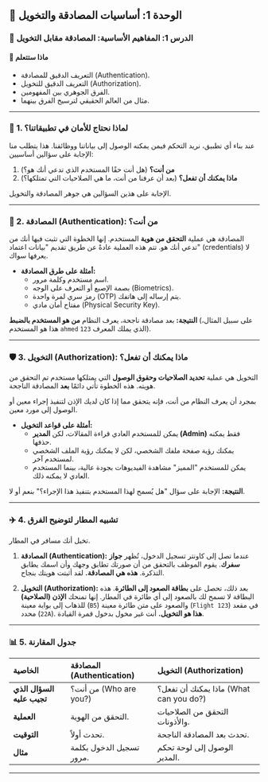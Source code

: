 ## 🔑 الوحدة 1: أساسيات المصادقة والتخويل

### 📘 الدرس 1: المفاهيم الأساسية: المصادقة مقابل التخويل

#### 🧠 **ماذا ستتعلم**
* التعريف الدقيق للمصادقة (Authentication).
* التعريف الدقيق للتخويل (Authorization).
* الفرق الجوهري بين المفهومين.
* مثال من العالم الحقيقي لترسيخ الفرق بينهما.

---
### 🤔 1. لماذا نحتاج للأمان في تطبيقاتنا؟
عند بناء أي تطبيق، نريد التحكم فيمن يمكنه الوصول إلى بياناتنا ووظائفنا. هذا يتطلب منا الإجابة على سؤالين أساسيين:
1.  **من أنت؟** (هل أنت حقًا المستخدم الذي تدعي أنك هو؟)
2.  **ماذا يمكنك أن تفعل؟** (بعد أن عرفنا من أنت، ما هي الصلاحيات التي تمتلكها؟)

الإجابة على هذين السؤالين هي جوهر المصادقة والتخويل.

---
### 👤 2. المصادقة (Authentication): من أنت؟
المصادقة هي عملية **التحقق من هوية** المستخدم. إنها الخطوة التي تثبت فيها أنك من تدعي أنك هو. تتم هذه العملية عادةً عن طريق تقديم "بيانات اعتماد" (credentials) لا يعرفها سواك.

* **أمثلة على طرق المصادقة:**
    * اسم مستخدم وكلمة مرور.
    * بصمة الإصبع أو التعرف على الوجه (Biometrics).
    * رمز سري لمرة واحدة (OTP) يتم إرساله إلى هاتفك.
    * مفتاح أمان مادي (Physical Security Key).

**النتيجة:** بعد مصادقة ناجحة، يعرف النظام **من هو المستخدم بالضبط** (على سبيل المثال، هذا هو المستخدم `ahmed` الذي يملك المعرف `123`).

---
### 🛡️ 3. التخويل (Authorization): ماذا يمكنك أن تفعل؟
التخويل هي عملية **تحديد الصلاحيات وحقوق الوصول** التي يمتلكها مستخدم تم التحقق من هويته. هذه الخطوة تأتي دائمًا **بعد** المصادقة الناجحة.

بمجرد أن يعرف النظام من أنت، فإنه يتحقق مما إذا كان لديك الإذن لتنفيذ إجراء معين أو الوصول إلى مورد معين.

* **أمثلة على قواعد التخويل:**
    * يمكن للمستخدم العادي قراءة المقالات، لكن **المدير (Admin)** فقط يمكنه حذفها.
    * يمكنك رؤية صفحة ملفك الشخصي، لكن لا يمكنك رؤية الملف الشخصي لمستخدم آخر.
    * يمكن للمستخدم "المميز" مشاهدة الفيديوهات بجودة عالية، بينما المستخدم العادي لا يمكنه ذلك.

**النتيجة:** الإجابة على سؤال "هل يُسمح لهذا المستخدم بتنفيذ هذا الإجراء؟" بنعم أو لا.

---
### ✈️ 4. تشبيه المطار لتوضيح الفرق
تخيل أنك مسافر في المطار.

1.  **المصادقة (Authentication):**
    عندما تصل إلى كاونتر تسجيل الدخول، تُظهر **جواز سفرك**. يقوم الموظف بالتحقق من أن صورتك تطابق وجهك وأن اسمك يطابق التذكرة. **هذه هي المصادقة.** لقد أثبتت هويتك بنجاح.

2.  **التخويل (Authorization):**
    بعد ذلك، تحصل على **بطاقة الصعود إلى الطائرة**. هذه البطاقة لا تسمح لك بالصعود إلى أي طائرة في المطار. إنها تمنحك **الإذن (الصلاحية)** للذهاب إلى بوابة معينة (`B5`) والصعود على متن طائرة معينة (`Flight 123`) في مقعد محدد (`22A`). **هذا هو التخويل.** أنت غير مخول بدخول قمرة القيادة.

---
### 📊 5. جدول المقارنة

| الخاصية | المصادقة (Authentication) | التخويل (Authorization) |
| :--- | :--- | :--- |
| **السؤال الذي تجيب عليه** | من أنت؟ (Who are you?) | ماذا يمكنك أن تفعل؟ (What can you do?) |
| **العملية** | التحقق من الهوية. | التحقق من الصلاحيات والأذونات. |
| **التوقيت** | تحدث أولاً. | تحدث بعد المصادقة الناجحة. |
| **مثال** | تسجيل الدخول بكلمة مرور. | الوصول إلى لوحة تحكم المدير. |

---
